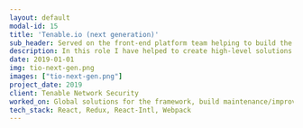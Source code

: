 ```yaml
---
layout: default
modal-id: 15
title: 'Tenable.io (next generation)'
sub_header: Served on the front-end platform team helping to build the next generation Tenable.io (the companies flagship product).
description: In this role I have helped to create high-level solutions that are consumed by our feature teams while also supporting/extending the platform. Most notably, I was able use to simplify our build process and leverage webpack splitting/chunking to trim off 2.5-3 seconds from our initial load time.
date: 2019-01-01
img: tio-next-gen.png
images: ["tio-next-gen.png"]
project_date: 2019
client: Tenable Network Security
worked_on: Global solutions for the framework, build maintenance/improvements
tech_stack: React, Redux, React-Intl, Webpack
---
```

